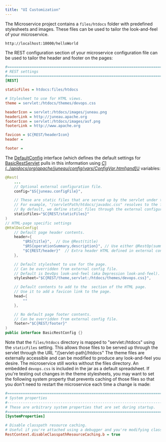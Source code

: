 ```yaml
---
title: "UI Customization"
---
```


The Microservice project contains a `files/htdocs` folder with predefined stylesheets and
images.
These files can be used to tailor the look-and-feel of your microservice.
```text
http://localhost:10000/helloWorld
```
The REST configuration section of your microservice configuration file can be used to tailor the header and footer on the pages:
```ini
#=======================================================================================================================
# REST settings
#=======================================================================================================================
[REST]

staticFiles = htdocs:files/htdocs

# Stylesheet to use for HTML views.
theme = servlet:/htdocs/themes/devops.css

headerIcon = servlet:/htdocs/images/juneau.png
headerLink = http://juneau.apache.org
footerIcon = servlet:/htdocs/images/asf.png
footerLink = http://www.apache.org

favicon = $C{REST/headerIcon}
header =

footer =

```
The [DefaultConfig](../apidocs/org/apache/juneau/rest/config/DefaultConfig.html) interface (which defines the default settings for [BasicRestServlet](../apidocs/org/apache/juneau/rest/servlet/BasicRestServlet.html)
pulls in this information using [$C](../apidocs/org/apache/juneau/config/vars/ConfigVar.html) and [$U](../apidocs/org/apache/juneau/rest/vars/UrlVar.html) variables:
```java
@Rest(
    ...
    // Optional external configuration file.
    config="$S{juneau.configFile}",

    // These are static files that are served up by the servlet under the specified sub-paths.
    // For example, "/servletPath/htdocs/javadoc.css" resolves to the file "[servlet-package]/htdocs/javadoc.css"
    // By default, we define static files through the external configuration file.
    staticFiles="$C{REST/staticFiles}"
)
// HTML-page specific settings
@HtmlDocConfig(
    // Default page header contents.
    header={
        "$RS{title}",  // Use @Rest(title)
        "$RS{operationSummary,description}", // Use either @RestOp(summary) or @Rest(description)
        "$C{REST/header}"  // Extra header HTML defined in external config file.
    },

    // Default stylesheet to use for the page.
    // Can be overridden from external config file.
    // Default is DevOps look-and-feel (aka Depression look-and-feel).
    stylesheet="$C{REST/theme,servlet:/htdocs/themes/devops.css}",

    // Default contents to add to the  section of the HTML page.
    // Use it to add a favicon link to the page.
    head={
        ""
    },

    // No default page footer contents.
    // Can be overridden from external config file.
    footer="$C{REST/footer}"
)
public interface BasicRestConfig {}
```
Note that the `files/htdocs` directory is mapped to "servlet:/htdocs" using the `staticFiles`
setting.  This allows those files to be served up through the servlet through the URL "/[servlet-path]/htdocs"
The theme files are externally accessible and can be modified to produce any look-and-feel you desire.
The microservice still works without the files directory.  An embedded `devops.css` is included in the jar as a default spreadsheet.
If you're testing out changes in the theme stylesheets, you may want to set the following system property that prevents caching of those files so
that you don't need to restart the microservice each time a change is made:
```ini
#=======================================================================================================================
# System properties
#-----------------------------------------------------------------------------------------------------------------------
# These are arbitrary system properties that are set during startup.
#=======================================================================================================================
[SystemProperties]

# Disable classpath resource caching.
# Useful if you're attached using a debugger and you're modifying classpath resources while running.
RestContext.disableClasspathResourceCaching.b = true
```